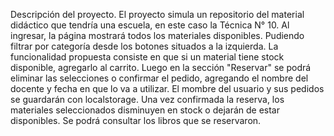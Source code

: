 Descripción del proyecto.
El proyecto simula un repositorio del material didáctico que tendría una escuela, en este caso la Técnica N° 10.
Al ingresar, la página mostrará todos los materiales disponibles. Pudiendo filtrar por categoría desde los botones situados a la izquierda.
La funcionalidad propuesta consiste en que si un material tiene stock disponible, agregarlo al carrito. 
Luego en la sección "Reservar" se podrá eliminar las selecciones o confirmar el pedido, agregando el nombre del docente y fecha en que lo va a utilizar.
El mombre del usuario y sus pedidos se guardarán con localstorage.
Una vez confirmada la reserva, los materiales seleccionados disminuyen en stock o dejarán de estar disponibles.
Se podrá consultar los libros que se reservaron.
